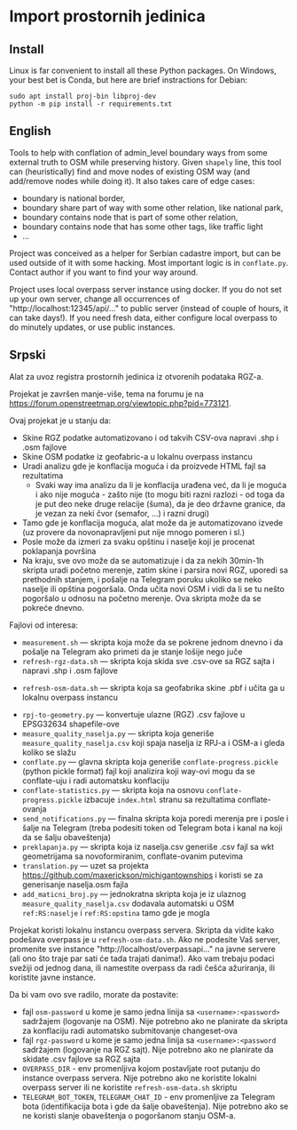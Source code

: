 # Import prostornih jedinica

## Install

Linux is far convenient to install all these Python packages. On Windows, your best bet is Conda, but here are brief instractions for Debian:
```
sudo apt install proj-bin libproj-dev
python -m pip install -r requirements.txt 
```

## English

Tools to help with conflation of admin_level boundary ways from some external truth to OSM while preserving history.
Given `shapely` line, this tool can (heuristically) find and move nodes of existing OSM way (and add/remove nodes while doing it).
It also takes care of edge cases:
* boundary is national border,
* boundary share part of way with some other relation, like national park,
* boundary contains node that is part of some other relation,
* boundary contains node that has some other tags, like traffic light
* ...

Project was conceived as a helper for Serbian cadastre import, but can be used outside of it with some hacking.
Most important logic is in `conflate.py`. Contact author if you want to find your way around.

Project uses local overpass server instance using docker. If you do not set up your own server, change all occurrences of
"http://localhost:12345/api/..." to public server (instead of couple of hours, it can take days!). If you need fresh data,
either configure local overpass to do minutely updates, or use public instances.

## Srpski

Alat za uvoz registra prostornih jedinica iz otvorenih podataka RGZ-a.

Projekat je završen manje-više, tema na forumu je na https://forum.openstreetmap.org/viewtopic.php?pid=773121.

Ovaj projekat je u stanju da:
* Skine RGZ podatke automatizovano i od takvih CSV-ova napravi .shp i .osm fajlove
* Skine OSM podatke iz geofabric-a u lokalnu overpass instancu
* Uradi analizu gde je konflacija moguća i da proizvede HTML fajl sa rezultatima
  * Svaki way ima analizu da li je konflacija urađena već, da li je moguća i ako nije moguća - zašto nije
  (to mogu biti razni razlozi - od toga da je put deo neke druge relacije (šuma), da je deo državne granice, da je vezan za
  neki čvor (semafor, ...) i razni drugi)
* Tamo gde je konflacija moguća, alat može da je automatizovano izvede (uz provere da novonapravljeni put nije mnogo pomeren i sl.)
* Posle može da izmeri za svaku opštinu i naselje koji je procenat poklapanja površina
* Na kraju, sve ovo može da se automatizuje i da za nekih 30min-1h skripta uradi početno merenje, zatim skine i parsira
novi RGZ, uporedi sa prethodnih stanjem, i pošalje na Telegram poruku ukoliko se neko naselje ili opština pogoršala.
Onda učita novi OSM i vidi da li se tu nešto pogoršalo u odnosu na početno merenje. Ova skripta može da se pokreće dnevno.

Fajlovi od interesa:
* `measurement.sh` &mdash; skripta koja može da se pokrene jednom dnevno i da pošalje na Telegram ako primeti da je stanje lošije nego juče
* `refresh-rgz-data.sh` &mdash; skripta koja skida sve .csv-ove sa RGZ sajta i napravi .shp i .osm fajlove
+ `refresh-osm-data.sh` &mdash; skripta koja sa geofabrika skine .pbf i učita ga u lokalnu overpass instancu
* `rpj-to-geometry.py` &mdash; konvertuje ulazne (RGZ) .csv fajlove u EPSG32634 shapefile-ove
* `measure_quality_naselja.py` &mdash; skripta koja generiše `measure_quality_naselja.csv` koji spaja naselja iz RPJ-a i OSM-a i gleda koliko se slažu
* `conflate.py` &mdash; glavna skripta koja generiše `conflate-progress.pickle` (python pickle format) fajl koji
  analizira koji way-ovi mogu da se conflate-uju i radi automatsku konflaciju
* `conflate-statistics.py` &mdash; skripta koja na osnovu `conflate-progress.pickle` izbacuje `index.html` stranu sa rezultatima conflate-ovanja
* `send_notifications.py` &mdash; finalna skripta koja poredi merenja pre i posle i šalje na Telegram (treba podesiti token od Telegram bota i kanal na koji da se šalju obaveštenja)
* `preklapanja.py` &mdash; skripta koja iz naselja.csv generiše .csv fajl sa wkt geometrijama sa novoformiranim, conflate-ovanim putevima
* `translation.py` &mdash; uzet sa projekta https://github.com/maxerickson/michigantownships i koristi se za generisanje naselja.osm fajla
* `add_maticni_broj.py` &mdash; jednokratna skripta koja je iz ulaznog `measure_quality_naselja.csv` dodavala automatski u OSM `ref:RS:naselje` i `ref:RS:opstina` tamo gde je mogla

Projekat koristi lokalnu instancu overpass servera. Skripta da vidite kako podešava overpass je u `refresh-osm-data.sh`.
Ako ne podesite Vaš server, promenite sve instance "http://localhost/overpassapi..." na javne servere (ali ono što traje
par sati će tada trajati danima!). Ako vam trebaju podaci svežiji od jednog dana, ili namestite overpass da radi češća
ažuriranja, ili koristite javne instance.

Da bi vam ovo sve radilo, morate da postavite:
* fajl `osm-password` u kome je samo jedna linija sa `<username>:<password>` sadržajem (logovanje na OSM).
  Nije potrebno ako ne planirate da skripta za konflaciju radi automatsko submitovanje changeset-ova
* fajl `rgz-password` u kome je samo jedna linija sa `<username>:<password` sadržajem (logovanje na RGZ sajt).
  Nije potrebno ako ne planirate da skidate .csv fajlove sa RGZ sajta
* `OVERPASS_DIR` - env promenljiva kojom postavljate root putanju do instance overpass servera. Nije potrebno ako ne
  koristite lokalni overpass server ili ne koristite `refresh-osm-data.sh` skriptu
* `TELEGRAM_BOT_TOKEN`, `TELEGRAM_CHAT_ID` - env promenljive za Telegram bota (identifikacija bota i gde da šalje obaveštenja).
  Nije potrebno ako se ne koristi slanje obaveštenja o pogoršanom stanju OSM-a.
